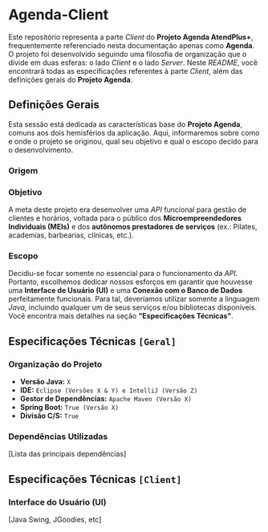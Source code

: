 # Agenda-Client
Este repositório representa a parte *Client* do **Projeto Agenda AtendPlus+**, frequentemente referenciado nesta documentação apenas como **Agenda**. O projeto foi desenvolvido seguindo uma filosofia de organização que o divide em duas esferas: o lado *Client* e o lado *Server*. Neste *README*, você encontrará todas as especificações referentes à parte *Client*, além das definições gerais do **Projeto Agenda**.

## Definições Gerais
Esta sessão está dedicada as características base do **Projeto Agenda**, comuns aos dois hemisférios da aplicação. Aqui, informaremos sobre como e onde o projeto se originou, qual seu objetivo e qual o escopo decido para o desenvolvimento. 

### Origem

### Objetivo
A meta deste projeto era desenvolver uma *API* funcional para gestão de clientes e horários, voltada para o público dos **Microempreendedores Individuais (MEIs)** e dos **autônomos prestadores de serviços** (ex.: Pilates, academias, barbearias, clínicas, etc.).

### Escopo
Decidiu-se focar somente no essencial para o funcionamento da *API*. Portanto, escolhemos dedicar nossos esforços em garantir que houvesse uma **Interface de Usuário (UI)** e uma **Conexão com o Banco de Dados** perfeitamente funcionais. Para tal, deveríamos utilizar somente a linguagem *Java*, incluindo qualquer um de seus serviços e/ou bibliotecas disponíveis. Você encontra mais detalhes na seção **"Especificações Técnicas"**.

## Especificações Técnicas `[Geral]`

### Organização do Projeto
- **Versão Java:** `X`
- **IDE:** `Eclipse (Versões X & Y) e IntelliJ (Versão Z)`
- **Gestor de Dependências:** `Apache Maven (Versão X)`
- **Spring Boot:** `True (Versão X)`
- **Divisão C/S:** `True`

### Dependências Utilizadas
[Lista das principais dependências]
## Especificações Técnicas `[Client]`

### Interface do Usuário (UI)
[Java Swing, JGoodies, etc]
